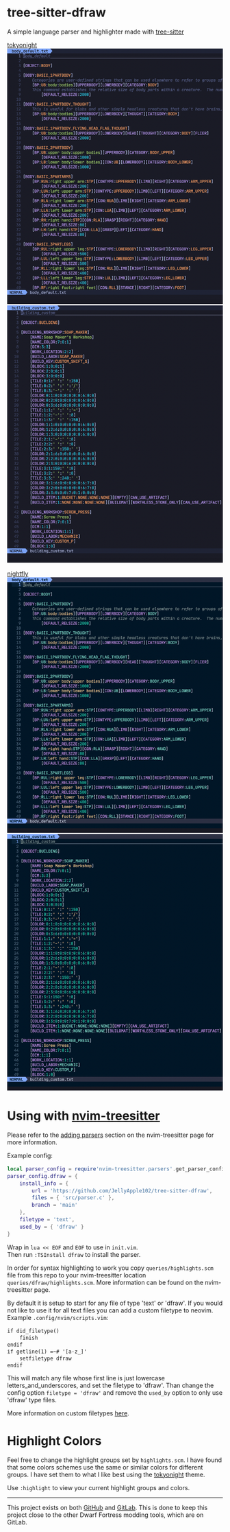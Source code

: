 # tree-sitter-dfraw

A simple language parser and highlighter made with [tree-sitter](https://github.com/tree-sitter/tree-sitter)

[tokyonight](https://github.com/folke/tokyonight.nvim)
![tokyonight one](images/tokyonight1.png)
![tokyonight two](images/tokyonight2.png)

[nightfly](https://github.com/bluz71/vim-nightfly-guicolors)
![nightfly one](images/nightfly1.png)
![nightfly two](images/nightfly2.png)

# Using with [nvim-treesitter](https://github.com/nvim-treesitter/nvim-treesitter)

Please refer to the [adding parsers](https://github.com/nvim-treesitter/nvim-treesitter#advanced-setup) section on the nvim-treesitter page for more information.

Example config:
```lua
local parser_config = require'nvim-treesitter.parsers'.get_parser_configs()
parser_config.dfraw = {
	install_info = {
		url = 'https://github.com/JellyApple102/tree-sitter-dfraw',
		files = { 'src/parser.c' },
		branch = 'main'
	},
	filetype = 'text',
	used_by = { 'dfraw' }
}
```
Wrap in `lua << EOF` and `EOF` to use in `init.vim`.\
Then run `:TSInstall dfraw` to install the parser.

In order for syntax highlighting to work you copy `queries/highlights.scm` file from this repo to your nvim-treesitter location `queries/dfraw/highlights.scm`.
More information can be found on the nvim-treesitter page.

By default it is setup to start for any file of type 'text' or 'dfraw'. If you would not like to use it for all text files you can add a custom filetype to neovim.
Example `.config/nvim/scripts.vim`:
```vim
if did_filetype()
	finish
endif
if getline(1) =~# '[a-z_]'
	setfiletype dfraw
endif
```
This will match any file whose first line is just lowercase letters_and_underscores, and set the filetype to 'dfraw'.
Than change the config option `filetype = 'dfraw'` and remove the `used_by` option to only use 'dfraw' type files.

More information on custom filetypes [here](https://neovim.io/doc/user/filetype.html#new-filetype).

# Highlight Colors

Feel free to change the highlight groups set by `highlights.scm`. I have found that some colors schemes use the same or similar colors for different groups.
I have set them to what I like best using the [tokyonight](https://github.com/folke/tokyonight.nvim) theme.

Use `:highlight` to view your current highlight groups and colors.

---

This project exists on both [GitHub](https://github.com/JellyApple102/tree-sitter-dfraw) and [GitLab](https://gitlab.com/JellyApple102/tree-sitter-dfraw).
This is done to keep this project close to the other Dwarf Fortress modding tools, which are on GitLab.
